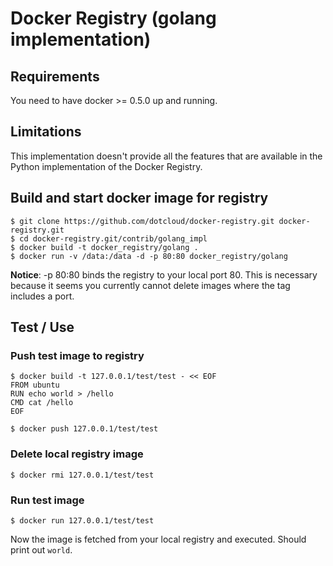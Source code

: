 # Docker Registry (golang implementation)

## Requirements

You need to have docker >= 0.5.0 up and running.

## Limitations

This implementation doesn't provide all the features that are available in the Python implementation of the Docker Registry.

## Build and start docker image for registry

    $ git clone https://github.com/dotcloud/docker-registry.git docker-registry.git
    $ cd docker-registry.git/contrib/golang_impl
    $ docker build -t docker_registry/golang .
    $ docker run -v /data:/data -d -p 80:80 docker_registry/golang

__Notice__: -p 80:80 binds the registry to your local port 80. This is necessary because it seems you currently cannot delete images where
the tag includes a port.

## Test / Use

### Push test image to registry
    
    $ docker build -t 127.0.0.1/test/test - << EOF
    FROM ubuntu
    RUN echo world > /hello
    CMD cat /hello
    EOF

    $ docker push 127.0.0.1/test/test

### Delete local registry image

    $ docker rmi 127.0.0.1/test/test

### Run test image

    $ docker run 127.0.0.1/test/test

Now the image is fetched from your local registry and executed. Should print out `world`.
